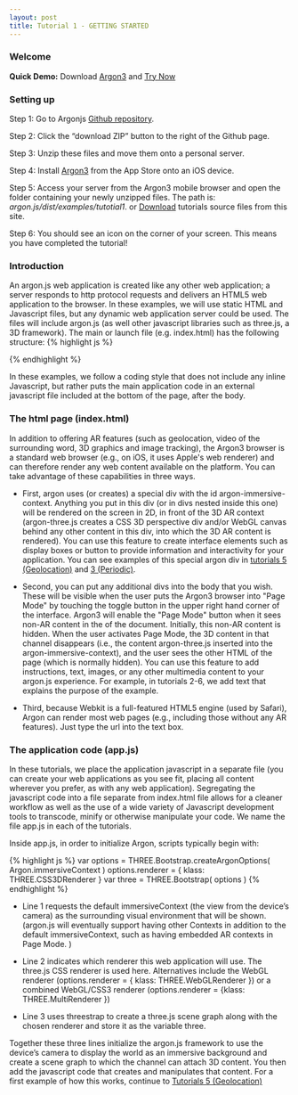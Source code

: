 ```yaml
---
layout: post
title: Tutorial 1 - GETTING STARTED
---
```


### Welcome
**Quick Demo:**
Download [Argon3](https://itunes.apple.com/us/app/argon3/id944297993?ls=1&mt=8) and [Try Now](/code/tutorial1)

### Setting up

Step 1: Go to Argonjs [Github repository](https://github.com/argonjs/argon.js).

Step 2: Click the “download ZIP” button to the right of the Github page.

Step 3: Unzip these files and move them onto a personal server.

Step 4: Install [Argon3](https://itunes.apple.com/us/app/argon3/id944297993?ls=1&mt=8)  from the App Store onto an iOS device.

Step 5: Access your server from the Argon3 mobile browser and open the folder containing your newly unzipped files. The path is: *argon.js/dist/examples/tutotial1*. or <a href="{{ site.baseurl }}/argon-tutorials.zip">Download</a> tutorials source files from this site.

Step 6: You should see an icon on the corner of your screen. This means you have completed the tutorial!

### Introduction

An argon.js web application is created like any other web application; a server responds to http protocol requests and delivers an HTML5 web application to the browser. In these examples, we will use static HTML and Javascript files, but any dynamic web application server could be used. The files will include argon.js (as well other javascript libraries such as three.js, a 3D framework). The main or launch file (e.g. index.html) has the following structure:
{% highlight js %}
<!doctype html>
</html>
<meta charset="utf-8">
<meta name="viewport" content="width=device-width, user-scalable=no, minimum-scale=1.0, maximum-scale=1.0">

<!--three.js, a 3D Scene graph for the web-->
<script src="../../js/three.js"></script>

<!--threestrap.js is a bootstrapping library that makes three.js easier to work with.  Argon-three.js requires it-->
<script src="../../js/threestrap.js"></script>

<!--The argon library support for integration of three.js and argon.js-->
<script src="../../build/argon.js"></script>
<script src="../../build/argon-three.js"></script>

<!-- One or more style sheets for styling the elements in the body -->
<link rel="stylesheet" type="text/css" href="style.css">

<body>
    <div id="argon-immersive-context">
         <!--any html for interface elements etc. that will appear on the screen in AR mode-->
    </div>
    <div>
        <!--one or more divs that you want to appear in "page mode" described below-->
    </div>
</body>

<!--application javascript code-->
<script src="../app.js"></script>

</html>

{% endhighlight %}

In these examples, we follow a coding style that does not include any inline Javascript, but rather puts the main application code in an external javascript file included at the bottom of the page, after the body.

### The html page (index.html)

In addition to offering AR features (such as geolocation, video of the surrounding word, 3D graphics and image tracking), the Argon3 browser is a standard web browser (e.g., on iOS, it uses Apple's web renderer) and can therefore render any web content available on the platform. You can take advantage of these capabilities in three ways.

* First, argon uses (or creates) a special div with the id argon-immersive-context. Anything you put in this div (or in divs nested inside this one) will be rendered on the screen in 2D, in front of the 3D AR context (argon-three.js creates a CSS 3D perspective div and/or WebGL canvas behind any other content in this div, into which the 3D AR content is rendered). You can use this feature to create interface elements such as display boxes or button to provide information and interactivity for your application. You can see examples of this special argon div in [tutorials 5 (Geolocation)](/2016/03/01/Tutorial5) and [3 (Periodic)](/2016/03/01/Tutorial3).

* Second, you can put any additional divs into the body that you wish. These will be visible when the user puts the Argon3 browser into "Page Mode" by touching the toggle button in the upper right hand corner of the interface. Argon3 will enable the "Page Mode" button when it sees non-AR content in the <body></body> of the document. Initially, this non-AR content is hidden. When the user activates Page Mode, the 3D content in that channel disappears (i.e., the content argon-three.js inserted into the argon-immersive-context), and the user sees the other HTML of the page (which is normally hidden). You can use this feature to add instructions, text, images, or any other multimedia content to your argon.js experience. For example, in tutorials 2-6, we add text that explains the purpose of the example.

* Third, because Webkit is a full-featured HTML5 engine (used by Safari), Argon can render most web pages (e.g., including those without any AR features). Just type the url into the text box.

### The application code (app.js)
In these tutorials, we place the application javascript in a separate file (you can create your web applications as you see fit, placing all content wherever you prefer, as with any web application). Segregating the javascript code into a file separate from index.html file allows for a cleaner workflow as well as the use of a wide variety of Javascript development tools to transcode, minify or otherwise manipulate your code. We name the file app.js in each of the tutorials.

Inside app.js, in order to initialize Argon, scripts typically begin with:

{% highlight js %}
var options = THREE.Bootstrap.createArgonOptions( Argon.immersiveContext )
options.renderer = { klass: THREE.CSS3DRenderer }
var three = THREE.Bootstrap( options )
{% endhighlight %}

* Line 1 requests the default immersiveContext (the view from the device’s camera) as the surrounding visual environment that will be shown. (argon.js will eventually support having other Contexts in addition to the default immersiveContext, such as having embedded AR contexts in Page Mode. )

* Line 2 indicates which renderer this web application will use. The three.js CSS renderer is used here. Alternatives include the WebGL renderer (options.renderer = { klass: THREE.WebGLRenderer }) or a combined WebGL/CSS3 renderer (options.renderer = {klass: THREE.MultiRenderer })

* Line 3 uses threestrap to create a three.js scene graph along with the chosen renderer and store it as the variable three.

Together these three lines initialize the argon.js framework to use the device’s camera to display the world as an immersive background and create a scene graph to which the channel can attach 3D content.  You then add the javascript code that creates and manipulates that content. For a first example of how this works, continue to [Tutorials 5 (Geolocation)](/tutorial5)
